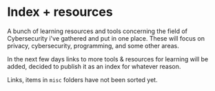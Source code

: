 # Index + resources
A bunch of learning resources and tools concerning the field of Cybersecurity i've gathered and put in one place.
These will focus on privacy, cybersecurity, programming, and some other areas.

In the next few days links to more tools & resources for learning will be added, decided to publish it as an index for whatever reason.

Links, items in `misc` folders have not been sorted yet.